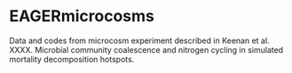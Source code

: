 # EAGERmicrocosms
Data and codes from microcosm experiment described in Keenan et al. XXXX. Microbial community coalescence and nitrogen cycling in simulated mortality decomposition hotspots.
